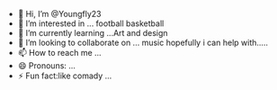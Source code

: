- 👋 Hi, I’m @Youngfly23
- 👀 I’m interested in ... football basketball 
- 🌱 I’m currently learning ...Art and design 
- 💞️ I’m looking to collaborate on ... music hopefully i can help with.....
- 📫 How to reach me ...
- 😄 Pronouns: ...
- ⚡ Fun fact:like comady ...

<!---
Youngfly23/Youngfly23 is a ✨ special ✨ repository because its `README.md` (this file) appears on your GitHub profile.
You can click the Preview link to take a look at your changes.
--->
